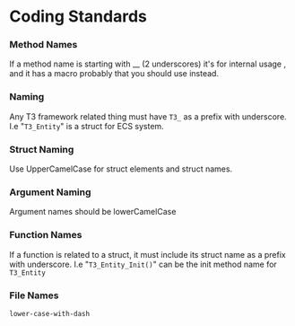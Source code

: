 # Coding Standards

### Method Names
If a method name is starting with __ (2 underscores) it's for internal usage ,
and it has a macro probably that you should use instead.


### Naming
Any T3 framework related thing must have `T3_` as a prefix with underscore. 
I.e "`T3_Entity`" is a struct for ECS system. 

### Struct Naming
Use UpperCamelCase for struct elements and struct names. 

### Argument Naming
Argument names should be lowerCamelCase

### Function Names
If a function is related to a struct, it must include its struct name
as a prefix with underscore. I.e "`T3_Entity_Init()`" can be the init method name
for `T3_Entity`

### File Names
`lower-case-with-dash`